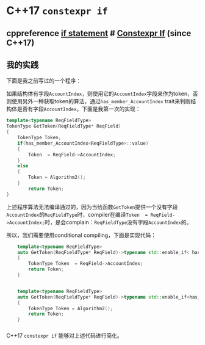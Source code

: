 # C++17 `constexpr if`

## cppreference [if statement](https://en.cppreference.com/w/cpp/language/if) # [Constexpr If](https://en.cppreference.com/w/cpp/language/if#Constexpr_If) (since C++17)





## 我的实践

下面是我之前写过的一个程序：

如果结构体有字段`AccountIndex`，则使用它的`AccountIndex`字段来作为token，否则使用另外一种获取token的算法，通过`has_member_AccountIndex` trait来判断结构体是否有字段`AccountIndex`，下面是我第一次的实现：

```c++
template<typename ReqFieldType>
TokenType GetToken(ReqFieldType* ReqField)
{
    TokenType Token;
    if(has_member_AccountIndex<ReqFieldType>::value)
    {
        Token  = ReqField->AccountIndex;
    }
	else
    {
        Token = Algorithm2();
    }
		return Token;
}
```

上述程序算法无法编译通过的，因为当给函数`GetToken`提供一个没有字段`AccountIndex`的`ReqFieldType`时，compiler在编译`Token  = ReqField->AccountIndex;`时，是会complain：`ReqFieldType`没有字段`AccountIndex`的。

所以，我们需要使用conditional compiling，下面是实现代码：

```c++
	template<typename ReqFieldType>
	auto GetToken(ReqFieldType* ReqField)->typename std::enable_if< has_member_AccountIndex<ReqFieldType>::value, TokenType>::type
	{
		TokenType Token  = ReqField->AccountIndex;
		return Token;
	}


	template<typename ReqFieldType>
	auto GetToken(ReqFieldType* ReqField)->typename std::enable_if<has_member_AccountIndex<ReqFieldType>::value, TokenType>::type
	{
        TokenType Token = Algorithm2();
		return Token;
	}
```

### 

C++17 `constexpr if` 能够对上述代码进行简化。

